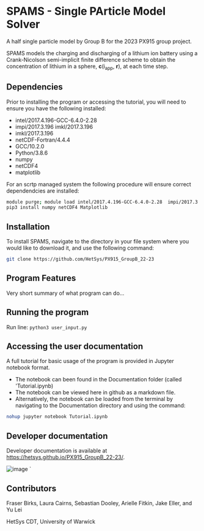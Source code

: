 # SPAMS - Single PArticle Model Solver

A half single particle model by Group B for the 2023 PX915 group project.

SPAMS models the charging and discharging of a lithium ion battery using a Crank-Nicolson semi-implicit finite difference scheme to obtain the
concentration of lithium in a sphere, **c**(i<sub>app</sub>, **r**), at each time step. 

## Dependencies
Prior to installing the program or accessing the tutorial, you will need to ensure you have the following installed:

- intel/2017.4.196-GCC-6.4.0-2.28
- impi/2017.3.196 imkl/2017.3.196
- imkl/2017.3.196
- netCDF-Fortran/4.4.4
- GCC/10.2.0
- Python/3.8.6
- numpy
- netCDF4
- matplotlib

For an scrtp managed system the following procedure will ensure correct dependendcies are installed:

```bash
module purge; module load intel/2017.4.196-GCC-6.4.0-2.28  impi/2017.3.196 imkl/2017.3.196 netCDF-Fortran/4.4.4 GCC/10.2.0 Python/3.8.6
pip3 install numpy netCDF4 Matplotlib
```

## Installation
To install SPAMS, navigate to the directory in your file system where you would like to download it, and use the following command:
```bash
git clone https://github.com/HetSys/PX915_GroupB_22-23
```

## Program Features

Very short summary of what program can do...

## Running the program

Run line: ```python3 user_input.py```

## Accessing the user documentation

A full tutorial for basic usage of the program is provided in Jupyter notebook format.
* The notebook can been found in the Documentation folder (called 'Tutorial.ipynb)
* The notebook can be viewed here in github as a markdown file.
* Alternatively, the notebook can be loaded from the terminal by navigating to the Documentation directory and using the command:
```bash
nohup jupyter notebook Tutorial.ipynb
```

## Developer documentation

Developer documentation is available at https://hetsys.github.io/PX915_GroupB_22-23/.

![image](https://github.com/HetSys/PX915_GroupB_22-23/assets/120459567/4524ca72-604a-4983-954b-133471690a92)
`
## Contributors 
Fraser Birks, Laura Cairns, Sebastian Dooley, Arielle Fitkin, Jake Eller, and Yu Lei

HetSys CDT, University of Warwick
